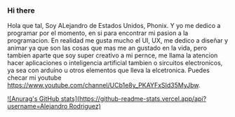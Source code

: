 ### Hi there

Hola que tal, Soy ALejandro de Estados Unidos, Phonix. Y yo me dedico a programar por el momento, en si para encontrar mi pasion a la programacion. En realidad me gusta mucho el UI, UX, me dedico a diseñar y animar ya que son las cosas que mas me an gustado en la vida, pero tambien aparte que soy super creativo a mi pernce, me llama la atencion hacer aplicaciones o inteligencia artificial tambien o sircuitos electronicos, ya sea con arduino u otros elementos que lleva la elcetronica. Puedes checar mi youtube https://www.youtube.com/channel/UCb1e8y_PKAYFxSId35MyJbw.

[![Anurag's GitHub stats](https://github-readme-stats.vercel.app/api?username=Alejandro Rodriguez)](https://github.com/anuraghazra/github-readme-stats)
